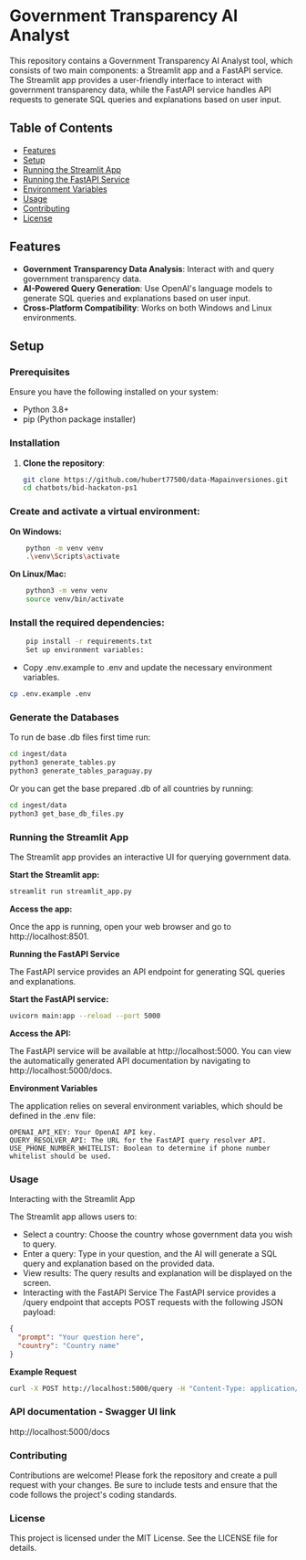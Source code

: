 # Government Transparency AI Analyst

This repository contains a Government Transparency AI Analyst tool, which consists of two main components: a Streamlit app and a FastAPI service. The Streamlit app provides a user-friendly interface to interact with government transparency data, while the FastAPI service handles API requests to generate SQL queries and explanations based on user input.

## Table of Contents

- [Features](#features)
- [Setup](#setup)
- [Running the Streamlit App](#running-the-streamlit-app)
- [Running the FastAPI Service](#running-the-fastapi-service)
- [Environment Variables](#environment-variables)
- [Usage](#usage)
- [Contributing](#contributing)
- [License](#license)

## Features

- **Government Transparency Data Analysis**: Interact with and query government transparency data.
- **AI-Powered Query Generation**: Use OpenAI's language models to generate SQL queries and explanations based on user input.
- **Cross-Platform Compatibility**: Works on both Windows and Linux environments.

## Setup

### Prerequisites

Ensure you have the following installed on your system:

- Python 3.8+
- pip (Python package installer)

### Installation

1. **Clone the repository**:

   ```bash
   git clone https://github.com/hubert77500/data-Mapainversiones.git
   cd chatbots/bid-hackaton-ps1

### Create and activate a virtual environment:

**On Windows:**

```bash
    python -m venv venv
    .\venv\Scripts\activate
   ```
   

**On Linux/Mac:**

```bash
    python3 -m venv venv
    source venv/bin/activate
   ```
     


### Install the required dependencies:

```bash
    pip install -r requirements.txt
    Set up environment variables:
```    

- Copy .env.example to .env and update the necessary environment variables.

```bash
cp .env.example .env
```

### Generate the Databases
To run de base .db files first time run:
```bash
cd ingest/data
python3 generate_tables.py
python3 generate_tables_paraguay.py
```

Or you can get the base prepared .db of all countries by running:
```bash
cd ingest/data
python3 get_base_db_files.py
```

### Running the Streamlit App
The Streamlit app provides an interactive UI for querying government data.

**Start the Streamlit app:**

```bash
streamlit run streamlit_app.py
```

**Access the app:**

Once the app is running, open your web browser and go to http://localhost:8501.

**Running the FastAPI Service**

The FastAPI service provides an API endpoint for generating SQL queries and explanations.

**Start the FastAPI service:**

```bash
uvicorn main:app --reload --port 5000
```

**Access the API:**

The FastAPI service will be available at http://localhost:5000. You can view the automatically generated API documentation by navigating to http://localhost:5000/docs.

**Environment Variables**

The application relies on several environment variables, which should be defined in the .env file:

```dotenv
OPENAI_API_KEY: Your OpenAI API key.
QUERY_RESOLVER_API: The URL for the FastAPI query resolver API.
USE_PHONE_NUMBER_WHITELIST: Boolean to determine if phone number whitelist should be used.
```

### Usage

Interacting with the Streamlit App

The Streamlit app allows users to:

- Select a country: Choose the country whose government data you wish to query.
- Enter a query: Type in your question, and the AI will generate a SQL query and explanation based on the provided data.
- View results: The query results and explanation will be displayed on the screen.
- Interacting with the FastAPI Service
The FastAPI service provides a /query endpoint that accepts POST requests with the following JSON payload:

```json
{
  "prompt": "Your question here",
  "country": "Country name"
}
```

**Example Request**

```bash
curl -X POST http://localhost:5000/query -H "Content-Type: application/json" -d '{"prompt": "What are the largest government projects?", "country": "Republica Dominicana"}'
```

### API documentation - Swagger UI link
http://localhost:5000/docs

### Contributing
Contributions are welcome! Please fork the repository and create a pull request with your changes. Be sure to include tests and ensure that the code follows the project's coding standards.

### License
This project is licensed under the MIT License. See the LICENSE file for details.





